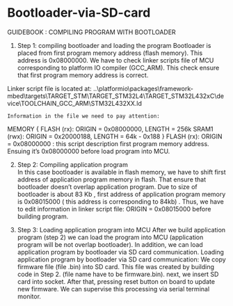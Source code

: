 # Bootloader-via-SD-card
GUIDEBOOK : COMPILING PROGRAM WITH BOOTLOADER
1. Step 1: compiling bootloader and loading the program
Bootloader is placed from first program memory address (flash memory). This address is 0x08000000. We have to check linker scripts file of MCU corresponding to platform IO compiler (GCC_ARM). This check ensure that first program memory address is correct.

Linker script file is located at: ..\platformio\packages\framework-mbed\targets\TARGET_STM\TARGET_STM32L4\TARGET_STM32L432xC\device\TOOLCHAIN_GCC_ARM\STM32L432XX.ld 
	
	Information in the file we need to pay attention:
MEMORY
{
  FLASH (rx): ORIGIN = 0x08000000, LENGTH = 256k
  SRAM1 (rwx): ORIGIN = 0x20000188, LENGTH = 64k - 0x188
}
FLASH (rx): ORIGIN = 0x08000000 : this script description first program memory address. Ensuing it’s 0x08000000 before load program into MCU.

2. Step 2: Compiling application program  
In this case bootloader is available in flash memory, we have to shift first address of application program memory in flash. That ensure that bootloader doesn’t overlap application program. Due to size of bootloader is about 83 Kb , first address of application program memory is 0x08015000 ( this address is corresponding to 84kb) .
Thus, we have to edit information in linker script file:  ORIGIN = 0x08015000 before building program. 

3. Step 3: Loading application program into MCU
After we build application program (step 2) we can load the program into MCU (application program will be not overlap bootloader). In addition, we can load application program by bootloader via SD card communication. 
Loading application program by bootloader via SD card communication:
We copy firmware file (file .bin) into SD card. This file was created by building code in Step 2. (file name have to be firmware.bin). next, we insert SD card into socket. After that, pressing reset button on board to update new firmware. We can supervise this processing via serial terminal monitor.
 
